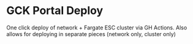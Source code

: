 # GCK Portal Deploy

One click deploy of network + Fargate ESC cluster via GH Actions. Also allows for deploying in separate pieces (network only, cluster only)
